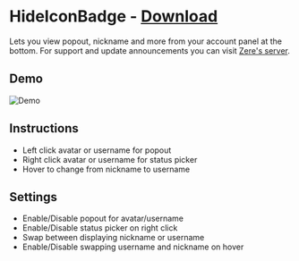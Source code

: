 # HideIconBadge - [Download](https://raw.githubusercontent.com/rauenzi/BetterDiscordAddons/master/Plugins/AccountDetailsPlus/AccountDetailsPlus.plugin.js)

Lets you view popout, nickname and more from your account panel at the bottom. For support and update announcements you can visit [Zere's server](https://bit.ly/ZeresServer).

## Demo

![Demo](https://i.zackrauen.com/0LeMdr.gif)

## Instructions

 - Left click avatar or username for popout
 - Right click avatar or username for status picker
 - Hover to change from nickname to username
 
## Settings

 - Enable/Disable popout for avatar/username
 - Enable/Disable status picker on right click
 - Swap between displaying nickname or username
 - Enable/Disable swapping username and nickname on hover



